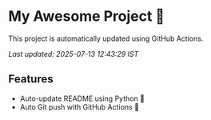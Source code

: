 # My Awesome Project 🚀

This project is automatically updated using GitHub Actions.

_Last updated: 2025-07-13 12:43:29 IST_

## Features
- Auto-update README using Python 🐍
- Auto Git push with GitHub Actions 🤖
